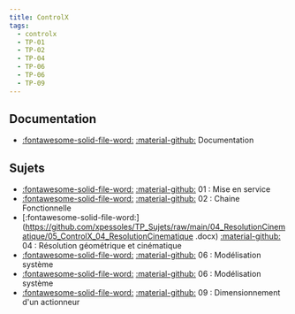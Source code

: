 ```yaml
---
title: ControlX 
tags:
  - controlx
  - TP-01
  - TP-02
  - TP-04
  - TP-06
  - TP-06
  - TP-09
---
```


[comment]: <> (Généré automatiquement par make_page_systemes.py, creation_fichiers_systemes)

## Documentation 
- [:fontawesome-solid-file-word:](https://github.com/xpessoles/TP_Documents_PSI/raw/master/05_ControlX/05_Documentation_ControlX.docx) [:material-github:](https://github.com/xpessoles/TP_Documents_PSI/tree/master/05_ControlX)   Documentation 

## Sujets 
- [:fontawesome-solid-file-word:](https://github.com/xpessoles/TP_Sujets/raw/main/01_MiseEnService/05_ControlX_01_MiseEnService.docx) [:material-github:](https://github.com/xpessoles/TP_Sujets/tree/main/01_MiseEnService) 01 : Mise en service
- [:fontawesome-solid-file-word:](https://github.com/xpessoles/TP_Sujets/raw/main/02_ChaineFonctionnelle/05_ControlX_02_ChaineFonctionnelle.docx) [:material-github:](https://github.com/xpessoles/TP_Sujets/tree/main/02_ChaineFonctionnelle) 02 : Chaine Fonctionnelle
- [:fontawesome-solid-file-word:](https://github.com/xpessoles/TP_Sujets/raw/main/04_ResolutionCinematique/05_ControlX_04_ResolutionCinematique .docx) [:material-github:](https://github.com/xpessoles/TP_Sujets/tree/main/04_ResolutionCinematique) 04 : Résolution géométrique et cinématique
- [:fontawesome-solid-file-word:](https://github.com/xpessoles/TP_Sujets/raw/main/06_Modelisation_Systeme/05_ControlX_06_Modelisation_Systeme.docx) [:material-github:](https://github.com/xpessoles/TP_Sujets/tree/main/06_Modelisation_Systeme) 06 : Modélisation système
- [:fontawesome-solid-file-word:](https://github.com/xpessoles/TP_Sujets/raw/main/06_Modelisation_Systeme_Comportement/05_ControlX_06_Modelisation_Comportement.docx) [:material-github:](https://github.com/xpessoles/TP_Sujets/tree/main/06_Modelisation_Systeme_Comportement) 06 : Modélisation système
- [:fontawesome-solid-file-word:](https://github.com/xpessoles/TP_Sujets/raw/main/09_Dimensionnement_Actionneur_Dynamique/05_ControlX_09_Dimensionnement_Actionneur.docx) [:material-github:](https://github.com/xpessoles/TP_Sujets/tree/main/09_Dimensionnement_Actionneur_Dynamique) 09 : Dimensionnement d'un actionneur
